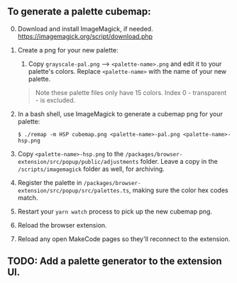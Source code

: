 ## To generate a palette cubemap:

0. Download and install ImageMagick, if needed. https://imagemagick.org/script/download.php

1. Create a png for your new palette:
    1. Copy `grayscale-pal.png` --> `<palette-name>.png` and edit it to your palette's colors. Replace `<palette-name>` with the name of your new palette.
    
    > Note these palette files only have 15 colors. Index 0 - transparent - is excluded.

2. In a bash shell, use ImageMagick to generate a cubemap png for your palette:

    ```
    $ ./remap -m HSP cubemap.png <palette-name>-pal.png <palette-name>-hsp.png
    ```

3. Copy `<palette-name>-hsp.png` to the `/packages/browser-extension/src/popup/public/adjustments` folder. Leave a copy in the `/scripts/imagemagick` folder as well, for archiving.

4. Register the palette in `/packages/browser-extension/src/popup/src/palettes.ts`, making sure the color hex codes match.

5. Restart your `yarn watch` process to pick up the new cubemap png.

6. Reload the browser extension.

7. Reload any open MakeCode pages so they'll reconnect to the extension.

## TODO: Add a palette generator to the extension UI.